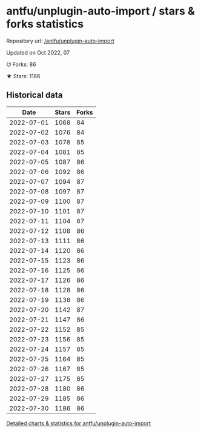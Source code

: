 # antfu/unplugin-auto-import / stars & forks statistics

Repository url: [/antfu/unplugin-auto-import](https://github.com/antfu/unplugin-auto-import)

Updated on Oct 2022, 07

☋ Forks: 86

★ Stars: 1186

## Historical data
| Date | Stars | Forks |
|------|-------|-------|
| 2022-07-01 | 1068 | 84 | 
| 2022-07-02 | 1076 | 84 | 
| 2022-07-03 | 1078 | 85 | 
| 2022-07-04 | 1081 | 85 | 
| 2022-07-05 | 1087 | 86 | 
| 2022-07-06 | 1092 | 86 | 
| 2022-07-07 | 1094 | 87 | 
| 2022-07-08 | 1097 | 87 | 
| 2022-07-09 | 1100 | 87 | 
| 2022-07-10 | 1101 | 87 | 
| 2022-07-11 | 1104 | 87 | 
| 2022-07-12 | 1108 | 86 | 
| 2022-07-13 | 1111 | 86 | 
| 2022-07-14 | 1120 | 86 | 
| 2022-07-15 | 1123 | 86 | 
| 2022-07-16 | 1125 | 86 | 
| 2022-07-17 | 1126 | 86 | 
| 2022-07-18 | 1128 | 86 | 
| 2022-07-19 | 1138 | 86 | 
| 2022-07-20 | 1142 | 87 | 
| 2022-07-21 | 1147 | 86 | 
| 2022-07-22 | 1152 | 85 | 
| 2022-07-23 | 1156 | 85 | 
| 2022-07-24 | 1157 | 85 | 
| 2022-07-25 | 1164 | 85 | 
| 2022-07-26 | 1167 | 85 | 
| 2022-07-27 | 1175 | 85 | 
| 2022-07-28 | 1180 | 86 | 
| 2022-07-29 | 1185 | 86 | 
| 2022-07-30 | 1186 | 86 | 


[Detailed charts & statistics for antfu/unplugin-auto-import](https://reviewgithub.com/rep/antfu/unplugin-auto-import)
